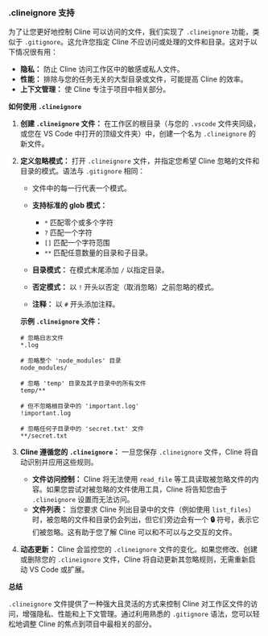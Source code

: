 ### .clineignore 支持

为了让您更好地控制 Cline 可以访问的文件，我们实现了 `.clineignore` 功能，类似于 `.gitignore`。这允许您指定 Cline 不应访问或处理的文件和目录。这对于以下情况很有用：

*   **隐私：** 防止 Cline 访问工作区中的敏感或私人文件。
*   **性能：** 排除与您的任务无关的大型目录或文件，可能提高 Cline 的效率。
*   **上下文管理：** 使 Cline 专注于项目中相关部分。

**如何使用 `.clineignore`**

1.  **创建 `.clineignore` 文件：** 在工作区的根目录（与您的 `.vscode` 文件夹同级，或您在 VS Code 中打开的顶级文件夹）中，创建一个名为 `.clineignore` 的新文件。

2.  **定义忽略模式：** 打开 `.clineignore` 文件，并指定您希望 Cline 忽略的文件和目录的模式。语法与 `.gitignore` 相同：

    *   文件中的每一行代表一个模式。
    *   **支持标准的 glob 模式：**
        *   `*` 匹配零个或多个字符
        *   `?` 匹配一个字符
        *   `[]` 匹配一个字符范围
        *   `**` 匹配任意数量的目录和子目录。

    *   **目录模式：** 在模式末尾添加 `/` 以指定目录。
    *   **否定模式：** 以 `!` 开头以否定（取消忽略）之前忽略的模式。
    *   **注释：** 以 `#` 开头添加注释。

    **示例 `.clineignore` 文件：**

    ```
    # 忽略日志文件
    *.log

    # 忽略整个 'node_modules' 目录
    node_modules/

    # 忽略 'temp' 目录及其子目录中的所有文件
    temp/**

    # 但不忽略根目录中的 'important.log'
    !important.log

    # 忽略任何子目录中的 'secret.txt' 文件
    **/secret.txt
    ```

3.  **Cline 遵循您的 `.clineignore`：** 一旦您保存 `.clineignore` 文件，Cline 将自动识别并应用这些规则。

    *   **文件访问控制：** Cline 将无法使用 `read_file` 等工具读取被忽略文件的内容。如果您尝试对被忽略的文件使用工具，Cline 将告知您由于 `.clineignore` 设置而无法访问。
    *   **文件列表：** 当您要求 Cline 列出目录中的文件（例如使用 `list_files`）时，被忽略的文件和目录仍会列出，但它们旁边会有一个 **🔒** 符号，表示它们被忽略。这有助于您了解 Cline 可以和不可以与之交互的文件。

4.  **动态更新：** Cline 会监控您的 `.clineignore` 文件的变化。如果您修改、创建或删除您的 `.clineignore` 文件，Cline 将自动更新其忽略规则，无需重新启动 VS Code 或扩展。

**总结**

`.clineignore` 文件提供了一种强大且灵活的方式来控制 Cline 对工作区文件的访问，增强隐私、性能和上下文管理。通过利用熟悉的 `.gitignore` 语法，您可以轻松地调整 Cline 的焦点到项目中最相关的部分。
